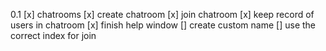 0.1
[x] chatrooms
[x] create chatroom
[x] join chatroom
[x] keep record of users in chatroom
[x] finish help window
[] create custom name
[] use the correct index for join

